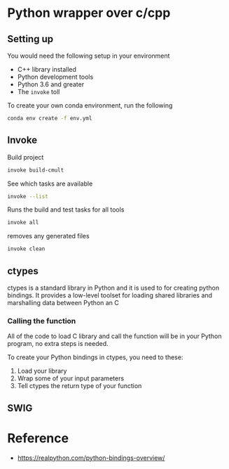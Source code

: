 # Python wrapper over c/cpp

## Setting up
You would need the following setup in your environment
- C++ library installed
- Python development tools
- Python 3.6 and greater
- The `invoke` toll

To create your own conda environment, run the following
```bash
conda env create -f env.yml
```

## Invoke
Build project
```bash
invoke build-cmult
```
See which tasks are available
```bash
invoke --list
```
Runs the build and test tasks for all tools
```bash
invoke all
```
removes any generated files
```bash
invoke clean
```

## ctypes
ctypes is a standard library in Python and it is used to for creating python bindings. It provides a low-level toolset for loading shared libraries and marshalling data between Python an C

### Calling the function
All of the code to load C library and call the function will be in your Python program, no extra steps is needed. 

To create your Python bindings in ctypes, you need to these:
1. Load your library
1. Wrap some of your input parameters
1. Tell ctypes the return type of your function


## SWIG

# Reference
- https://realpython.com/python-bindings-overview/


